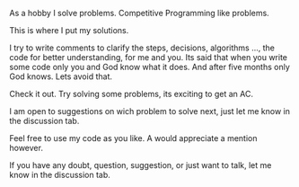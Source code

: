 As a hobby I solve problems. Competitive Programming like problems.

This is where I put my solutions.

I try to write comments to clarify the steps, decisions, algorithms ..., the code for
better understanding, for me and you.
Its said that when you write some code only you and God know what it does. And after five
months only God knows. Lets avoid that.

Check it out. Try solving some problems, its exciting to get an AC.

I am open to suggestions on wich problem to solve next, just let me know in the discussion tab.

Feel free to use my code as you like. A would appreciate a mention however.

If you have any doubt, question, suggestion, or just want to talk, let me know in the discussion tab.
